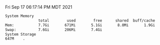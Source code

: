 Fri Sep 17 06:17:14 PM MDT 2021
```bash
System Memory
               total        used        free      shared  buff/cache   available
Mem:           7.7Gi       671Mi       5.1Gi       8.0Mi       1.9Gi       6.6Gi
Swap:          7.6Gi       206Mi       7.4Gi
System Storage
647M	.
```

